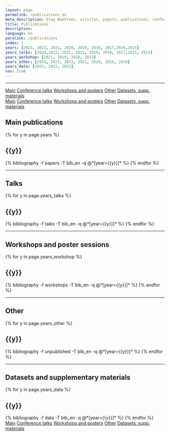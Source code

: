 ```yaml
---
layout: page
permalink: /publications_en
meta_description: Oleg Bakhteev, articles, papers, publications, conference talks, workshops
title: Publications
description: 
language: en
paralink: /publications
index: 1
years: [2023, 2022, 2021, 2020, 2019, 2018, 2017,2016,2015]
years_talks: [2024,2023, 2022, 2021, 2020, 2018, 2017,2015, 2014]
years_workshop: [2021, 2019, 2018, 2015]
years_other: [2024, 2023, 2022, 2021, 2020, 2019, 2018]
years_data: [2023, 2022, 2021]
nav: true
---
```


---
<div class="btn-group-vertical btn-group-sm position-fixed d-none d-xl-block"  style="left: -100px; top:200px " role="group">
  <a class="btn pub-btn"  href="#publications">Main</a>
  <a class="btn pub-btn" href="#talks">Conference talks</a>
  <a class="btn pub-btn" href="#workshops">Workshops and posters</a>
  <a class="btn pub-btn" href="#other">Other</a>
  <a class="btn pub-btn" href="#data">Datasets, supp. materials</a>  
</div>

<div class="btn-group-sm d-xl-none"  role="group">
  <a class="btn"  href="#publications">Main</a>
  <a class="btn" href="#talks">Conference talks</a>
  <a class="btn" href="#workshops">Workshops and posters</a>
  <a class="btn" href="#other">Other</a>
  <a class="btn" href="#data">Datasets, supp. materials</a>    
</div>


<div id="publications" style="position: relative; top:-75px; visibility: hidden; display: block;">
</div>
<div class="publications">
<h2>Main publications</h2>
{% for y in page.years %}
  <h2 class="year">{{y}}</h2>
  {% bibliography -f papers -T bib_en -q @*[year={{y}}]* %}
{% endfor %}
</div>

---
<div id="talks" style="position: relative; top:-75px; visibility: hidden; display: block;">
</div>
<div class="publications">
<h2>Talks</h2>
{% for y in page.years_talks %}
  <h2 class="year">{{y}}</h2>
  {% bibliography -f talks -T bib_en -q @*[year={{y}}]* %}
{% endfor %}
</div>

---
<div id="workshops" style="position: relative; top:-75px; visibility: hidden; display: block;">
</div>
<div class="publications">
<h2>Workshops and poster sessions</h2>
{% for y in page.years_workshop %}
  <h2 class="year">{{y}}</h2>
  {% bibliography -f workshops -T bib_en -q @*[year={{y}}]* %}
{% endfor %}
</div>

---
<div id="other" style="position: relative; top:-75px; visibility: hidden; display: block;">
</div>
<div class="publications">
<h2>Other</h2>
{% for y in page.years_other %}
  <h2 class="year">{{y}}</h2>
  {% bibliography -f unpublished -T bib_en -q @*[year={{y}}]* %}
{% endfor %}
</div>

---
<div id="data" style="position: relative; top:-75px; visibility: hidden; display: block;">
</div>
<div class="publications">
<h2>Datasets and supplementary materials</h2>
{% for y in page.years_data %}
  <h2 class="year">{{y}}</h2>
  {% bibliography -f data -T bib_en -q @*[year={{y}}]* %}
{% endfor %}
</div>


<div class="btn-group-sm  d-xl-none"  role="group">
  <a class="btn"  href="#publications">Main</a>
  <a class="btn" href="#talks">Conference talks</a>
  <a class="btn" href="#workshops">Workshops and posters</a>
  <a class="btn" href="#other">Other</a>
  <a class="btn" href="#data">Datasets, supp. materials</a>      
</div>
